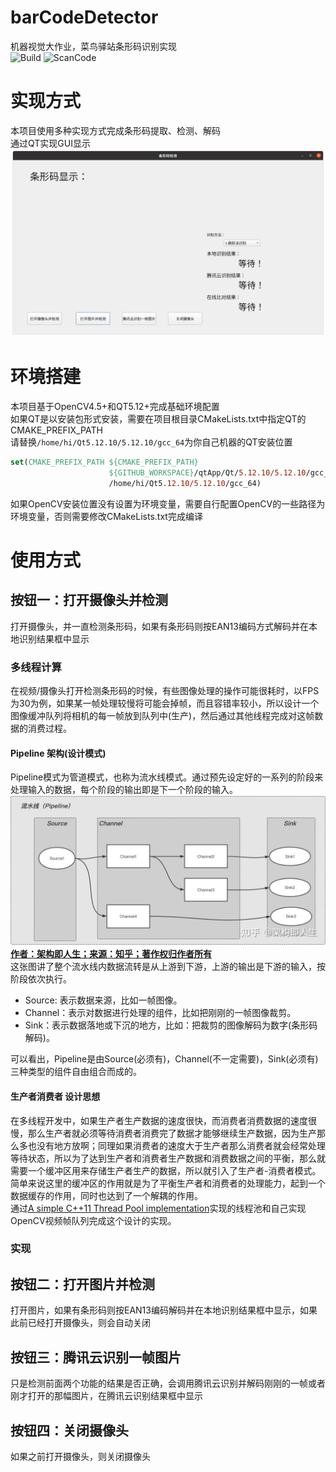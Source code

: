 # barCodeDetector  
机器视觉大作业，菜鸟驿站条形码识别实现  
![Build](https://github.com/WangShuoran/barCodeDetector/actions/workflows/cmake.yml/badge.svg) ![ScanCode](https://github.com/WangShuoran/barCodeDetector/actions/workflows/codeql-analysis.yml/badge.svg)  

# 实现方式  
本项目使用多种实现方式完成条形码提取、检测、解码  
通过QT实现GUI显示  
![IndexScreenshot](img/index.png)  

# 环境搭建  
本项目基于OpenCV4.5+和QT5.12+完成基础环境配置  
如果QT是以安装包形式安装，需要在项目根目录CMakeLists.txt中指定QT的CMAKE_PREFIX_PATH  
请替换`/home/hi/Qt5.12.10/5.12.10/gcc_64`为你自己机器的QT安装位置  
```cmake  
set(CMAKE_PREFIX_PATH ${CMAKE_PREFIX_PATH}  
                      ${GITHUB_WORKSPACE}/qtApp/Qt/5.12.10/5.12.10/gcc_64  
                      /home/hi/Qt5.12.10/5.12.10/gcc_64)  
```  
如果OpenCV安装位置没有设置为环境变量，需要自行配置OpenCV的一些路径为环境变量，否则需要修改CMakeLists.txt完成编译  

# 使用方式  
## 按钮一：打开摄像头并检测  
打开摄像头，并一直检测条形码，如果有条形码则按EAN13编码方式解码并在本地识别结果框中显示  
### 多线程计算  
在视频/摄像头打开检测条形码的时候，有些图像处理的操作可能很耗时，以FPS为30为例，如果某一帧处理较慢将可能会掉帧，而且容错率较小，所以设计一个图像缓冲队列将相机的每一帧放到队列中(生产)，然后通过其他线程完成对这帧数据的消费过程。  

#### Pipeline 架构(设计模式)  
Pipeline模式为管道模式，也称为流水线模式。通过预先设定好的一系列的阶段来处理输入的数据，每个阶段的输出即是下一个阶段的输入。  
![IndexScreenshot](img/screenshot/screenshot-1.jpg)  
**[作者：架构即人生；来源：知乎；著作权归作者所有](https://zhuanlan.zhihu.com/p/355034910)**  
这张图讲了整个流水线内数据流转是从上游到下游，上游的输出是下游的输入，按阶段依次执行。  
- Source: 表示数据来源，比如一帧图像。  
- Channel：表示对数据进行处理的组件，比如把刚刚的一帧图像裁剪。  
- Sink：表示数据落地或下沉的地方，比如：把裁剪的图像解码为数字(条形码解码)。  

可以看出，Pipeline是由Source(必须有)，Channel(不一定需要)，Sink(必须有)三种类型的组件自由组合而成的。  
#### 生产者消费者 设计思想  
在多线程开发中，如果生产者生产数据的速度很快，而消费者消费数据的速度很慢，那么生产者就必须等待消费者消费完了数据才能够继续生产数据，因为生产那么多也没有地方放啊；同理如果消费者的速度大于生产者那么消费者就会经常处理等待状态，所以为了达到生产者和消费者生产数据和消费数据之间的平衡，那么就需要一个缓冲区用来存储生产者生产的数据，所以就引入了生产者-消费者模式。  
简单来说这里的缓冲区的作用就是为了平衡生产者和消费者的处理能力，起到一个数据缓存的作用，同时也达到了一个解耦的作用。  
通过[A simple C++11 Thread Pool implementation](https://github.com/progschj/ThreadPool)实现的线程池和自己实现OpenCV视频帧队列完成这个设计的实现。  

### 实现


## 按钮二：打开图片并检测  
打开图片，如果有条形码则按EAN13编码解码并在本地识别结果框中显示，如果此前已经打开摄像头，则会自动关闭  

## 按钮三：腾讯云识别一帧图片  
只是检测前面两个功能的结果是否正确，会调用腾讯云识别并解码刚刚的一帧或者刚才打开的那幅图片，在腾讯云识别结果框中显示  

## 按钮四：关闭摄像头  
如果之前打开摄像头，则关闭摄像头  
